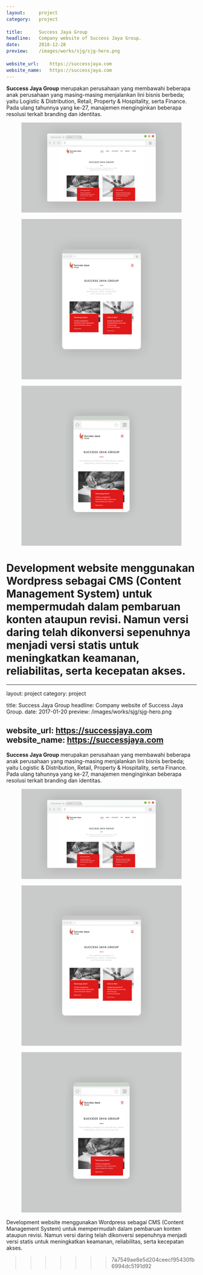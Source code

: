 ```yaml
---
layout:     project
category:   project

title:      Success Jaya Group
headline:   Company website of Success Jaya Group.
date:       2018-12-28
preview:    /images/works/sjg/sjg-hero.png

website_url:    https://successjaya.com
website_name:   https://successjaya.com
---
```


<b>Success Jaya Group</b> merupakan perusahaan yang membawahi beberapa anak perusahaan yang masing-masing menjalankan lini bisnis berbeda; yaitu Logistic & Distribution, Retail, Property & Hospitality, serta Finance. Pada ulang tahunnya yang ke-27, manajemen menginginkan beberapa resolusi terkait branding dan identitas.

<figure class="imgfull"><a href="/images/works/sjg/sjg-desktop.png"><img src="/images/works/sjg/sjg-desktop.png" /></a></figure>
<figure class="imgfull"><a href="/images/works/sjg/sjg-tablet.png"><img src="/images/works/sjg/sjg-tablet.png" /></a></figure>
<figure class="imgfull"><a href="/images/works/sjg/sjg-phone.png"><img src="/images/works/sjg/sjg-phone.png" /></a></figure>

Development website menggunakan Wordpress sebagai CMS (Content Management System) untuk mempermudah dalam pembaruan konten ataupun revisi. Namun versi daring telah dikonversi sepenuhnya menjadi versi statis untuk meningkatkan keamanan, reliabilitas, serta kecepatan akses.
=======
---
layout:     project
category:   project

title:      Success Jaya Group
headline:   Company website of Success Jaya Group.
date:       2017-01-20
preview:    /images/works/sjg/sjg-hero.png

website_url:    https://successjaya.com
website_name:   https://successjaya.com
---

<b>Success Jaya Group</b> merupakan perusahaan yang membawahi beberapa anak perusahaan yang masing-masing menjalankan lini bisnis berbeda; yaitu Logistic & Distribution, Retail, Property & Hospitality, serta Finance. Pada ulang tahunnya yang ke-27, manajemen menginginkan beberapa resolusi terkait branding dan identitas.

<figure class="imgfull"><a href="/images/works/sjg/sjg-desktop.png"><img src="/images/works/sjg/sjg-desktop.png" /></a></figure>
<figure class="imgfull"><a href="/images/works/sjg/sjg-tablet.png"><img src="/images/works/sjg/sjg-tablet.png" /></a></figure>
<figure class="imgfull"><a href="/images/works/sjg/sjg-phone.png"><img src="/images/works/sjg/sjg-phone.png" /></a></figure>

Development website menggunakan Wordpress sebagai CMS (Content Management System) untuk mempermudah dalam pembaruan konten ataupun revisi. Namun versi daring telah dikonversi sepenuhnya menjadi versi statis untuk meningkatkan keamanan, reliabilitas, serta kecepatan akses.
>>>>>>> 7a7549ae8e5d204ceecf95430fb6994dc5191d92
